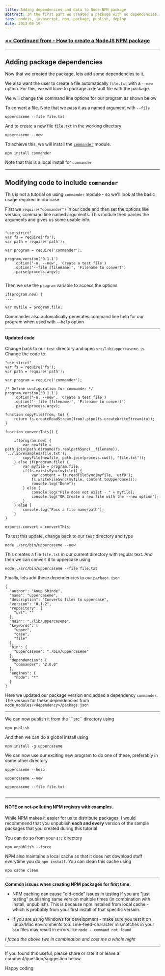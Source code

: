 ```yaml
---
title: Adding dependencies and data to Node-NPM package
abstract: In the first part we created a package with no dependencies. In this part, we'll add some dependencies to our program and package. We'll also look at some additional tips that you may require when creating your first NPM package.
tags: nodejs, javascript, npm, package, publish, deploy
date: 2013-09-19
---
```



### [<< Continued from - How to create a NodeJS NPM package](/posts/how-to-create-nodejs-npm-package)

---

## Adding package dependencies

Now that we created the package, lets add some dependencies to it. 


We also want the user to create a file automatically  ```file.txt``` with a ```--new``` option.
For this, we will have to package a default file with the package.

We will change the command line options for our program as shown below

To convert a file. Note that we pass it as a named argument with ```--file```
```
uppercaseme --file file.txt
```

And to create a new file ```file.txt``` in the working directory
```
uppercaseme --new
```


To achieve this, we will install the [```commander```](https://npmjs.org/package/commander) module. 

```
npm install commander
```

Note that this is a local install for ```commander```

---

## Modifying code to include ```commander```

This is not a tutorial on using ```commander``` module - so we'll look at the basic usage required in our case.

First we ```require("commander")``` in our code and then set the options like version, command line named arguments. This module then parses the arguments and gives us some usable info.

```

"use strict"
var fs = require('fs');
var path = require('path');

var program = require('commander');

program.version('0.1.1')
	.option('-n, --new', 'Create a test file')
	.option('--file [filename]', 'Filename to convert')
	.parse(process.argv);
	
```	

Then we use the ```program``` variable to access the options

```
if(program.new) {
....

var myfile = program.file;

```

Commander also automatically generates command line help for our program when used with ```--help``` option

---

#### Updated code

Change back to our ```test``` directory and open ```src/lib/uppercaseme.js```. Change the code to:


```
"use strict"
var fs = require('fs');
var path = require('path');

var program = require('commander');

/* Define configuration for commander */
program.version('0.1.1')
	.option('-n, --new', 'Create a test file')
	.option('--file [filename]', 'Filename to convert')
	.parse(process.argv);
	
function copyFile(from, to) {
	return fs.createReadStream(from).pipe(fs.createWriteStream(to));
}

function convertThis() {

	if(program.new) {
		var newfile = path.join(path.dirname(fs.realpathSync(__filename)), '../lib/examples/file.txt');
		copyFile(newfile, path.join(process.cwd(), "file.txt"));
	} else if(program.file) {
		var myfile = program.file;
		if(fs.existsSync(myfile)) {
			var content = fs.readFileSync(myfile, 'utf8');
			fs.writeFileSync(myfile, content.toUpperCase());
			console.log("Done");
		} else {
			console.log("File does not exist - " + myfile);
			console.log("OR Create a new file with the --new option");
		}
	} else {
		console.log("Pass a file name/path");
	}
}

exports.convert = convertThis;
```

To test this update, change back to our ```test``` directory and type

```
node ./src/bin/uppercaseme --new
```

This creates a file ```file.txt``` in our current directory with regular text. And then we can convert it to uppercase using

```
node ./src/bin/uppercaseme --file file.txt
```


Finally, lets add these dependencies to our ```package.json```

```
{
  "author": "Anup Shinde",
  "name": "uppercaseme",
  "description": "Converts files to uppercase",
  "version": "0.1.2",
  "repository": {
    "url": ""
  },
  "main": "./lib/uppercaseme",
  "keywords": [
    "upper",
    "case",
    "file"
  ],
  "bin": {
    "uppercaseme": "./bin/uppercaseme"
  },
  "dependencies": {
	"commander": "2.0.0"
  },
  "engines": {
    "node": "*"
  }
}
```

Here we updated our package version and added a dependency ```commander```. The version for these dependencies from ```node_modules/<dependency>/package.json```

---

We can now publish it from the ```src`` directory using  
``` 
npm publish 
```


And then we can do a global install using 
```
npm install -g uppercaseme
```


We can now use our exciting new program to do one of these, preferably in some other directory

```
uppercaseme --help

uppercaseme --new

uppercaseme --file file.txt


```

---

#### NOTE on not-polluting NPM registry with examples.

While NPM makes it easier for us to distribute packages, I would recommnend that you unpublish **each and every** version of the sample packages that you created during this tutorial

You can do so from your ```src``` directory

```
npm unpublish --force

```

NPM also maintains a local cache so that it does not download stuff everytime you do ```npm install```. You can clean this cache using


```
npm cache clean
```

---

**Common issues when creating NPM packages for first time:**

* NPM caching can cause "old-code" issues in testing if you are "just testing" publishing same version multiple times (in combination with install, unpublish). This is because npm installed from local cache - which is probably from your first install of that specific version.

* If you are using Windows for development - make sure you test it on Linux/Mac environments too. Line-feed-character mismatches in your ```bin``` files may result in errors like ```node - command not found```

_I faced the above two in combination and cost me a whole night <i class="icon-frown"></i>_


---

If you found this useful, please share or rate it or leave a comment/question/suggestion below. 


Happy coding <i class="icon-smile"></i>

